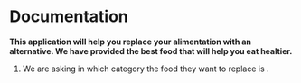 # Documentation

**This application will help you replace your alimentation with an alternative. We have provided the best food that will help you eat healtier.**


1. We are asking in which category the food they want to replace is .
